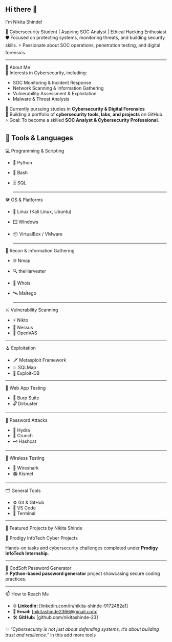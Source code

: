 Hi there 👋
---

I'm Nikita Shinde!

🔐 Cybersecurity Student | Aspiring SOC Analyst | Ethical Hacking Enthusiast
🛡️ Focused on protecting systems, monitoring threats, and building security skills.
⚡ Passionate about SOC operations, penetration testing, and digital forensics. 

---


📜 About Me  
🎯 Interests in Cybersecurity, including:  
- SOC Monitoring & Incident Response  
- Network Scanning & Information Gathering  
- Vulnerability Assessment & Exploitation   
- Malware & Threat Analysis  

🏫 Currently pursuing studies in **Cybersecurity & Digital Forensics**  
🌱 Building a portfolio of **cybersecurity tools, labs, and projects** on GitHub.  
⚡ Goal: To become a skilled **SOC Analyst & Cybersecurity Professional**.  

 🧰 Tools & Languages
 ---

💻 Programming & Scripting  
- 🐍 Python  
- 🐚 Bash  
- 🗄️ SQL
  
  ---
🛠️ OS & Platforms  
- 🐧 Linux (Kali Linux, Ubuntu)  
- 🪟 Windows  
- 📦 VirtualBox / VMware
  
  ---

🔎 Recon & Information Gathering  
- 🌐 Nmap  
- 🔍 theHarvester  
- 📜 Whois  
- 🛰️ Maltego  

  ---
 ⚔️ Vulnerability Scanning  
- ⚡ Nikto  
- 🐉 Nessus  
- 🔬 OpenVAS
--- 

🪝 Exploitation  
- 🗡️ Metasploit Framework  
- 💥 SQLMap  
- 🐚 Exploit-DB
---

🧪 Web App Testing  
- 🦀 Burp Suite  
- 🔓 Dirbuster
---
  
  

 🔐 Password Attacks  
- 🔨 Hydra   
- 🧰 Crunch  
- 🗝️ Hashcat
  
---
    
 🧭 Wireless Testing  
- 📶 Wireshark  
- 📻 Kismet
  
---

🗂️ General Tools  
- ⚙️ Git & GitHub  
- 📄 VS Code  
- 🐧 Terminal
  
---



📌 Featured Projects by Nikita Shinde  

🔹 Prodigy InfoTech Cyber Projects  

Hands-on tasks and cybersecurity challenges completed under **Prodigy InfoTech Internship**.  

---

🔹 CodSoft Password Generator  
A **Python-based password generator** project showcasing secure coding practices.  

---

📫 How to Reach Me  
- 🌐 **LinkedIn:** [linkedin.com/in/nikita-shinde-9172482a1] 
- 📧 **Email:** [nikitashinde2366@gmail.com]
- 🛠️ **GitHub:** [github.com/nikitashinde-23] 


✨ *“Cybersecurity is not just about defending systems, it’s about building trust and resilience.”*   in this add more tools
